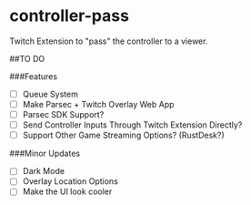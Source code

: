 # controller-pass
 Twitch Extension to "pass" the controller to a viewer.

##TO DO

###Features
- [ ] Queue System
- [ ] Make Parsec + Twitch Overlay Web App
- [ ] Parsec SDK Support?
- [ ] Send Controller Inputs Through Twitch Extension Directly?
- [ ] Support Other Game Streaming Options? (RustDesk?)

###Minor  Updates
- [ ] Dark Mode
- [ ] Overlay Location Options
- [ ] Make the UI look cooler